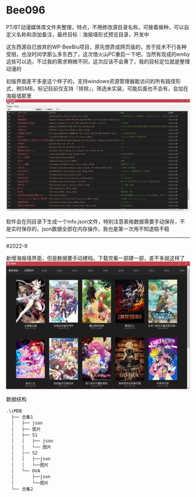 # Bee096
PT/BT动漫媒体库文件夹整理，特点，不用修改源目录名称，可接着做种，可以自定义名称和添加备注，最终目标：海报墙形式预览目录，开发中

这东西源自已放弃的WP-BeeBiu项目，原先想弄成网页版的，苦于技术不行各种受阻，也没时间学那么多东西了，这次借火山PC重启一下吧，当然有现成的emby这些可以选，不过我的需求稍微不同，这次应该不会黄了，我的目标定位就是整理动漫的

初版界面差不多是这个样子的，支持windows资源管理器能访问的所有路径形式，例SMB，标记目前仅支持『排除』，筛选未实装，可能后面也不会有，会加在海报墙那里
![image](https://github.com/BeeBiu/Bee096/blob/main/%E6%BC%94%E7%A4%BA/%E7%95%8C%E9%9D%A2.png)

软件会在同目录下生成一个info.json文件，特别注意表格数据需要手动保存，不是实时保存的，json数据全部在内存操作，我也是第一次用不知道稳不稳

------------
#2022-9

新增海报墙界面，但是数据要手动建档，下载完看一部建一部，差不多就这样了
![image](https://github.com/BeeBiu/Bee096/blob/main/%E6%BC%94%E7%A4%BA/%E6%B5%B7%E6%8A%A5%E5%A2%99.JPG)

数据结构
<pre><code>.\iMDB
  ├── 合集1
  │   ├── json
  │   ├── 图片
  │   ├── S1
  │   │   ├── json
  │   │   └── 图片
  │   │── S2
  │   │   ├──json
  │   │   └──图片
  │   └── OVA
  │       ├──json
  │       └──图片
  └── 合集2
</code></pre>

